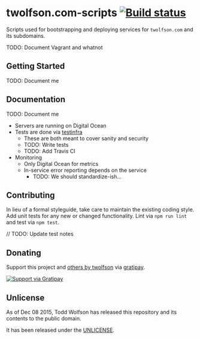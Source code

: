 # twolfson.com-scripts [![Build status](https://travis-ci.org/twolfson/twolfson.com-scripts.png?branch=master)](https://travis-ci.org/twolfson/twolfson.com-scripts)

Scripts used for bootstrapping and deploying services for `twolfson.com` and its subdomains.

TODO: Document Vagrant and whatnot

## Getting Started
TODO: Document me

## Documentation
TODO: Document me

- Servers are running on Digital Ocean
- Tests are done via [testinfra][]
    - These are both meant to cover sanity and security
    - TODO: Write tests
    - TODO: Add Travis CI
- Monitoring
    - Only Digital Ocean for metrics
    - In-service error reporting depends on the service
        - TODO: We should standardize-ish...

[testinfra]: https://github.com/philpep/testinfra

## Contributing
In lieu of a formal styleguide, take care to maintain the existing coding style. Add unit tests for any new or changed functionality. Lint via `npm run lint` and test via `npm test`.

// TODO: Update test notes

## Donating
Support this project and [others by twolfson][gratipay] via [gratipay][].

[![Support via Gratipay][gratipay-badge]][gratipay]

[gratipay-badge]: https://cdn.rawgit.com/gratipay/gratipay-badge/2.x.x/dist/gratipay.png
[gratipay]: https://www.gratipay.com/twolfson/

## Unlicense
As of Dec 08 2015, Todd Wolfson has released this repository and its contents to the public domain.

It has been released under the [UNLICENSE][].

[UNLICENSE]: UNLICENSE
